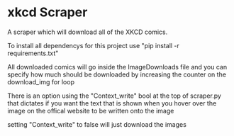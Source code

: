 # xkcd Scraper

A scraper which will download all of the XKCD comics.

To install all dependencys for this project use "pip install -r requirements.txt"



All downloaded comics will go inside the ImageDownloads file and you can specify how much should be downloaded by increasing the counter on the download_img for loop

There is an option using the "Context_write" bool at the top of scraper.py that dictates if you want the text that is shown when you hover over the image on the offical website to be written onto the image

setting "Context_write" to false will just download the images

